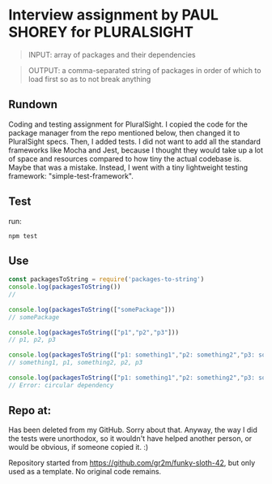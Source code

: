 # Interview assignment by PAUL SHOREY for PLURALSIGHT       
       
> INPUT: array of packages and their dependencies       
       
> OUTPUT: a comma-separated string of packages in order of which to load first so as to not break anything       
       
## Rundown       
       
Coding and testing assignment for PluralSight. I copied the code for the package manager from the repo mentioned below, then changed it to PluralSight specs. Then, I added tests. I did not want to add all the standard frameworks like Mocha and Jest, because I thought they would take up a lot of space and resources compared to how tiny the actual codebase is. Maybe that was a mistake. Instead, I went with a tiny lightweight testing framework: "simple-test-framework".       
       
       
## Test       
       
run:       
```       
npm test       
```       
       
       
## Use       
       
```js       
const packagesToString = require('packages-to-string')       
console.log(packagesToString())       
//       
       
console.log(packagesToString(["somePackage"]))       
// somePackage       
       
console.log(packagesToString(["p1","p2","p3"]))       
// p1, p2, p3       
       
console.log(packagesToString(["p1: something1","p2: something2","p3: something1"]))       
// something1, p1, something2, p2, p3       
       
console.log(packagesToString(["p1: something1","p2: something2","p3: something1","something1: p1"]))       
// Error: circular dependency       
```       
       
## Repo at:       
       
Has been deleted from my GitHub. Sorry about that. Anyway, the way I did the tests were unorthodox, so it wouldn't have helped another person, or would be obvious, if someone copied it. :)       
       
Repository started from <a href="https://github.com/gr2m/funky-sloth-42">https://github.com/gr2m/funky-sloth-42</a>, but only used as a template. No original code remains.       
       
       
